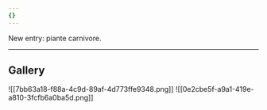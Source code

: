 ```yaml
---
{}
---
```


New entry: piante carnivore.

---
## Gallery
![[7bb63a18-f88a-4c9d-89af-4d773ffe9348.png]]
![[0e2cbe5f-a9a1-419e-a810-3fcfb6a0ba5d.png]]